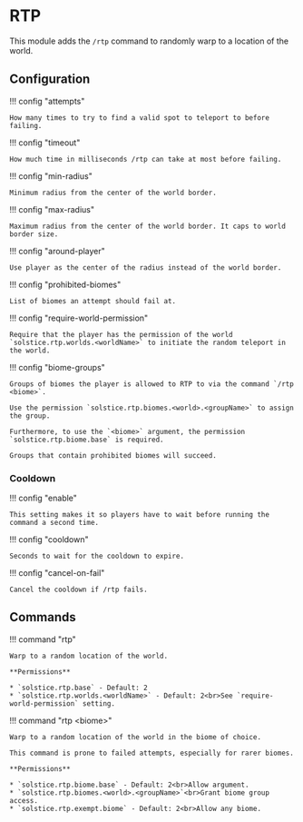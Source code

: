 # RTP

This module adds the `/rtp` command to randomly warp to a location of the world.

## Configuration

!!! config "attempts"

    How many times to try to find a valid spot to teleport to before failing.

!!! config "timeout"

    How much time in milliseconds /rtp can take at most before failing.

!!! config "min-radius"

    Minimum radius from the center of the world border.

!!! config "max-radius"

    Maximum radius from the center of the world border. It caps to world border size.

!!! config "around-player"

    Use player as the center of the radius instead of the world border.

!!! config "prohibited-biomes"

    List of biomes an attempt should fail at.

!!! config "require-world-permission"

    Require that the player has the permission of the world `solstice.rtp.worlds.<worldName>` to initiate the random teleport in the world.

!!! config "biome-groups"

    Groups of biomes the player is allowed to RTP to via the command `/rtp <biome>`.

    Use the permission `solstice.rtp.biomes.<world>.<groupName>` to assign the group.

    Furthermore, to use the `<biome>` argument, the permission `solstice.rtp.biome.base` is required.

    Groups that contain prohibited biomes will succeed.

### Cooldown

!!! config "enable"

    This setting makes it so players have to wait before running the command a second time.

!!! config "cooldown"

    Seconds to wait for the cooldown to expire.

!!! config "cancel-on-fail"

    Cancel the cooldown if /rtp fails.

## Commands

!!! command "rtp"

    Warp to a random location of the world.

    **Permissions**

    * `solstice.rtp.base` - Default: 2
    * `solstice.rtp.worlds.<worldName>` - Default: 2<br>See `require-world-permission` setting.

!!! command "rtp &lt;biome&gt;"

    Warp to a random location of the world in the biome of choice.

    This command is prone to failed attempts, especially for rarer biomes.

    **Permissions**

    * `solstice.rtp.biome.base` - Default: 2<br>Allow argument.
    * `solstice.rtp.biomes.<world>.<groupName>`<br>Grant biome group access.
    * `solstice.rtp.exempt.biome` - Default: 2<br>Allow any biome.